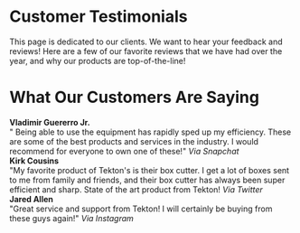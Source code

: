 
<html>
  <bgcolor = "orange">
  <h1>Customer Testimonials</u> </h1></head>

  This page is dedicated to our clients. We want to hear your feedback and reviews! Here are a few of our favorite reviews that we have had over the year, and why our products are top-of-the-line!
<body>
  <head>
    <h1>What Our Customers Are Saying</h1>
  </head>
<b> Vladimir Guererro Jr. </b>
<br>
  " Being able to use the equipment has rapidly sped up my efficiency. These are some of the best products and services in the industry. I would recommend for everyone to own one of these!"<i> Via Snapchat</i>
<br>
  <b>Kirk Cousins</b>
<br>
  "My favorite product of Tekton's is their box cutter. I get a lot of boxes sent to me from family and friends, and their box cutter has always been super efficient and sharp. State of the art product from Tekton! <i>Via Twitter </i>
<br>
  <b> Jared Allen</b>
<br>
  "Great service and support from Tekton! I will certainly be buying from these guys again!" <i> Via Instagram</i>
<br>
</body>
</html>

  </head>
    
  
  <body>

    
  </body>
</html>
